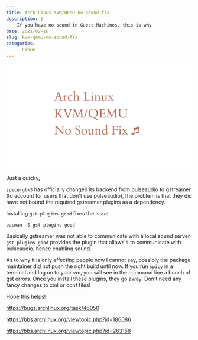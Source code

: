 ```yaml
---
title: Arch Linux KVM/QEMU no sound fix
description: |
    If you have no sound in Guest Machines, this is why
date: 2021-02-16
slug: kvm-qemu-no-sound-fix
categories:
    - Linux
---
```


![Title image KVM/QEMU no sound fix](kvm-no-sound.jpg)

Just a quicky,

`spice-gtk3` has officially changed its backend from pulseaudio to
gstreamer (to account for users that don't use pulseaudio), the problem is
that they did have not bound the required gstreamer plugins as a
dependency.

Installing `gst-plugins-good` fixes the issue

```
pacman -S gst-plugins-good
```

Basically gstreamer was not able to communicate with a local sound server, `gst-plugins-good` provides the plugin that allows it to communicate with pulseaudio, hence enabling sound.

As to why it is only affecting people now I cannot say, possibly the package maintainer did not push the right build until now. If you run `spicy` in a terminal and log on to your vm, you will see in the command line a bunch of gst errors. Once you install these plugins, they go away. Don't need any fancy changes to xml or conf files!

Hope this helps!

<https://bugs.archlinux.org/task/46050>

<https://bbs.archlinux.org/viewtopic.php?id=186086>

<https://bbs.archlinux.org/viewtopic.php?id=263158>
